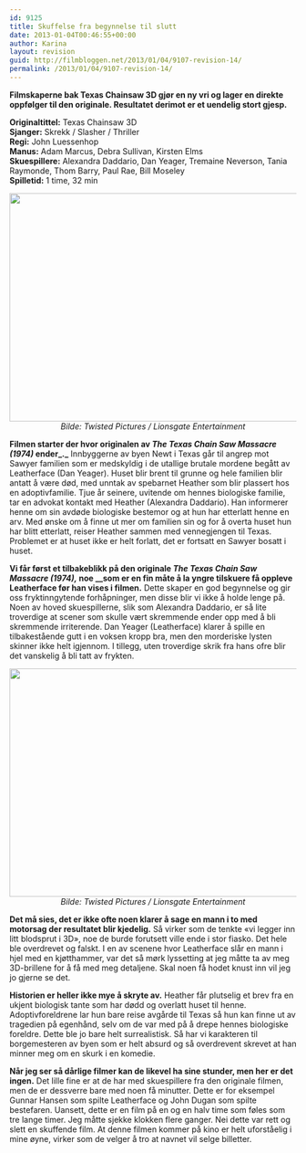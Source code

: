 ```yaml
---
id: 9125
title: Skuffelse fra begynnelse til slutt
date: 2013-01-04T00:46:55+00:00
author: Karina
layout: revision
guid: http://filmbloggen.net/2013/01/04/9107-revision-14/
permalink: /2013/01/04/9107-revision-14/
---
```

 **Filmskaperne bak Texas Chainsaw 3D gjør en ny vri og lager en direkte oppfølger til den originale. Resultatet derimot er et uendelig stort gjesp.**

**Originaltittel:** Texas Chainsaw 3D  
**Sjanger:** Skrekk / Slasher / Thriller  
**Regi:** John Luessenhop  
**Manus:** Adam Marcus, Debra Sullivan, Kirsten Elms  
**Skuespillere:** Alexandra Daddario, Dan Yeager, Tremaine Neverson, Tania Raymonde, Thom Barry, Paul Rae, Bill Moseley  
**Spilletid:** 1 time, 32 min

<p style="text-align: center">
  <a href="http://filmbloggen.net/?attachment_id=9111" rel="attachment wp-att-9111"><img class="aligncenter size-full wp-image-9111" src="http://filmbloggen.net/wp-content/uploads//2013/01/bilde-texas-chainsaw-3D-01.jpg" alt="" width="601" height="400" /></a><em>Bilde: Twisted Pictures / Lionsgate Entertainment</em>
</p>

**Filmen starter der hvor originalen av _The Texas Chain Saw Massacre (1974)_ ender_._** Innbyggerne av byen Newt i Texas går til angrep mot Sawyer familien som er medskyldig i de utallige brutale mordene begått av Leatherface (Dan Yeager). Huset blir brent til grunne og hele familien blir antatt å være død, med unntak av spebarnet Heather som blir plassert hos en adoptivfamilie. Tjue år seinere, uvitende om hennes biologiske familie, tar en advokat kontakt med Heather (Alexandra Daddario). Han informerer henne om sin avdøde biologiske bestemor og at hun har etterlatt henne en arv. Med ønske om å finne ut mer om familien sin og for å overta huset hun har blitt etterlatt, reiser Heather sammen med vennegjengen til Texas. Problemet er at huset ikke er helt forlatt, det er fortsatt en Sawyer bosatt i huset.

**Vi får først et tilbakeblikk på den originale _The Texas Chain Saw Massacre (1974),_ noe __som er en fin måte å la yngre tilskuere få oppleve Leatherface før han vises i filmen.** Dette skaper en god begynnelse og gir oss fryktinngytende forhåpninger, men disse blir vi ikke å holde lenge på. Noen av hoved skuespillerne, slik som Alexandra Daddario, er så lite troverdige at scener som skulle vært skremmende ender opp med å bli skremmende irriterende. Dan Yeager (Leatherface) klarer å spille en tilbakestående gutt i en voksen kropp bra, men den morderiske lysten skinner ikke helt igjennom. I tillegg, uten troverdige skrik fra hans ofre blir det vanskelig å bli tatt av frykten.

<p style="text-align: center">
  <a href="http://filmbloggen.net/?attachment_id=9112" rel="attachment wp-att-9112"><img class="aligncenter size-full wp-image-9112" src="http://filmbloggen.net/wp-content/uploads//2013/01/bilde-texas-chainsaw-3D-02.jpg" alt="" width="601" height="400" /></a><em>Bilde: Twisted Pictures / Lionsgate Entertainment</em>
</p>

**Det må sies, det er ikke ofte noen klarer å sage en mann i to med motorsag der resultatet blir kjedelig.** Så virker som de tenkte &laquo;vi legger inn litt blodsprut i 3D&raquo;, noe de burde forutsett ville ende i stor fiasko. Det hele ble overdrevet og falskt. I en av scenene hvor Leatherface slår en mann i hjel med en kjøtthammer, var det så mørk lyssetting at jeg måtte ta av meg 3D-brillene for å få med meg detaljene. Skal noen få hodet knust inn vil jeg jo gjerne se det.

**Historien er heller ikke mye å skryte av.** Heather får plutselig et brev fra en ukjent biologisk tante som har dødd og overlatt huset til henne. Adoptivforeldrene lar hun bare reise avgårde til Texas så hun kan finne ut av tragedien på egenhånd, selv om de var med på å drepe hennes biologiske foreldre. Dette ble jo bare helt surrealistisk. Så har vi karakteren til borgemesteren av byen som er helt absurd og så overdrevent skrevet at han minner meg om en skurk i en komedie.

**Når jeg ser så dårlige filmer kan de likevel ha sine stunder, men her er det ingen.** Det lille fine er at de har med skuespillere fra den originale filmen, men de er dessverre bare med noen få minutter. Dette er for eksempel Gunnar Hansen som spilte Leatherface og John Dugan som spilte bestefaren. Uansett, dette er en film på en og en halv time som føles som tre lange timer. Jeg måtte sjekke klokken flere ganger. Nei dette var rett og slett en skuffende film. At denne filmen kommer på kino er helt uforståelig i mine øyne, virker som de velger å tro at navnet vil selge billetter.

<div class="video-shortcode">
</div>
